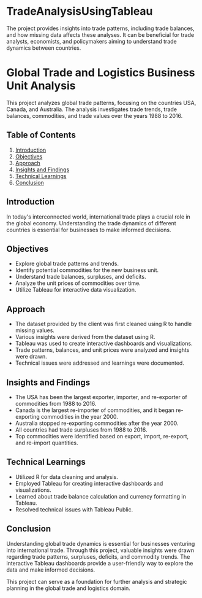 # TradeAnalysisUsingTableau
The project provides insights into trade patterns, including trade balances, and how missing data affects these analyses. It can be beneficial for trade analysts, economists, and policymakers aiming to understand trade dynamics between countries.
# Global Trade and Logistics Business Unit Analysis

This project analyzes global trade patterns, focusing on the countries USA, Canada, and Australia. The analysis investigates trade trends, trade balances, commodities, and trade values over the years 1988 to 2016.

## Table of Contents

1. [Introduction](#introduction)
2. [Objectives](#objectives)
3. [Approach](#approach)
4. [Insights and Findings](#insights-and-findings)
5. [Technical Learnings](#technical-learnings)
6. [Conclusion](#conclusion)

## Introduction

In today's interconnected world, international trade plays a crucial role in the global economy. Understanding the trade dynamics of different countries is essential for businesses to make informed decisions.

## Objectives

- Explore global trade patterns and trends.
- Identify potential commodities for the new business unit.
- Understand trade balances, surpluses, and deficits.
- Analyze the unit prices of commodities over time.
- Utilize Tableau for interactive data visualization.

## Approach

- The dataset provided by the client was first cleaned using R to handle missing values.
- Various insights were derived from the dataset using R.
- Tableau was used to create interactive dashboards and visualizations.
- Trade patterns, balances, and unit prices were analyzed and insights were drawn.
- Technical issues were addressed and learnings were documented.

## Insights and Findings

- The USA has been the largest exporter, importer, and re-exporter of commodities from 1988 to 2016.
- Canada is the largest re-importer of commodities, and it began re-exporting commodities in the year 2000.
- Australia stopped re-exporting commodities after the year 2000.
- All countries had trade surpluses from 1988 to 2016.
- Top commodities were identified based on export, import, re-export, and re-import quantities.

## Technical Learnings

- Utilized R for data cleaning and analysis.
- Employed Tableau for creating interactive dashboards and visualizations.
- Learned about trade balance calculation and currency formatting in Tableau.
- Resolved technical issues with Tableau Public.

## Conclusion

Understanding global trade dynamics is essential for businesses venturing into international trade. Through this project, valuable insights were drawn regarding trade patterns, surpluses, deficits, and commodity trends. The interactive Tableau dashboards provide a user-friendly way to explore the data and make informed decisions.

This project can serve as a foundation for further analysis and strategic planning in the global trade and logistics domain.
